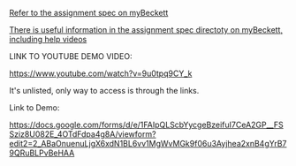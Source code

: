 [Refer to the assignment spec on myBeckett](https://link-url-here.org](https://drive.google.com/file/d/1ooGVFk3eAOXwvRC950gcW1g2m1jtAKIX/view)https://drive.google.com/file/d/1ooGVFk3eAOXwvRC950gcW1g2m1jtAKIX/view)

[There is useful information in the assignment spec directoty on myBeckett, including help videos](https://my.leedsbeckett.ac.uk/ultra/courses/_167312_1/cl/outline)


LINK TO YOUTUBE DEMO VIDEO:

https://www.youtube.com/watch?v=9u0tpq9CY_k

It's unlisted, only way to access is through the links.

Link to Demo:

https://docs.google.com/forms/d/e/1FAIpQLScbYycgeBzeifuI7CeA2GP__FSSziz8U082E_4OTdFdpa4g8A/viewform?edit2=2_ABaOnuenuLjgX6xdN1BL6vv1MgWvMGk9f06u3Ayjhea2xnB4gYrB79QRuBLPvBeHAA

